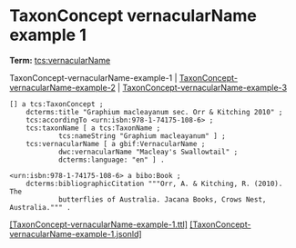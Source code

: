 # TaxonConcept vernacularName example 1


**Term:** [tcs:vernacularName](/terms/#tcs_vernacularname)

TaxonConcept-vernacularName-example-1 | [TaxonConcept-vernacularName-example-2](./TaxonConcept-vernacularName-example-2.html) | [TaxonConcept-vernacularName-example-3](./TaxonConcept-vernacularName-example-3.html)
```turtle
[] a tcs:TaxonConcept ;
    dcterms:title "Graphium macleayanum sec. Orr & Kitching 2010" ;
    tcs:accordingTo <urn:isbn:978-1-74175-108-6> ;
    tcs:taxonName [ a tcs:TaxonName ;
            tcs:nameString "Graphium macleayanum" ] ;
    tcs:vernacularName [ a gbif:VernacularName ;
            dwc:vernacularName "Macleay's Swallowtail" ;
            dcterms:language: "en" ] .

<urn:isbn:978-1-74175-108-6> a bibo:Book ; 
    dcterms:bibliographicCitation """Orr, A. & Kitching, R. (2010). The 
            butterflies of Australia. Jacana Books, Crows Nest, Australia.""" .
```

[&#91;TaxonConcept-vernacularName-example-1.ttl&#93;](https://github.com/tdwg/tcs2/blob/master/examples/TaxonConcept-vernacularName-example-1.ttl)&nbsp;[&#91;TaxonConcept-vernacularName-example-1.jsonld&#93;](https://github.com/tdwg/tcs2/blob/master/examples/TaxonConcept-vernacularName-example-1.jsonld)

